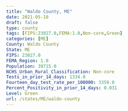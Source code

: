 ```yaml
---
title: "Waldo County, ME"
date: 2021-05-10
draft: false
type: county
tags: [FIPS:23027.0,FEMA:1.0,Non-core,Green]
categories: [ME]
County: Waldo County
State: ME
FIPS: 23027.0
FEMA_Region: 1.0
Population: 39715.0
NCHS_Urban_Rural_Classification: Non-core
Tests_in_prior_14_days: 1334.0
Fourteen_day_test_rate_per_100000: 3359.0
Percent_Positivity_in_prior_14_days: 0.031
Level: Green
url: /states/ME/waldo-county
---
```



